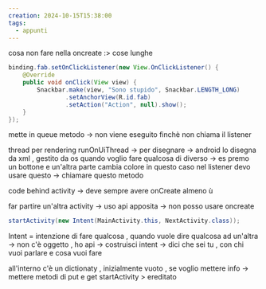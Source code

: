 ```yaml
---
creation: 2024-10-15T15:38:00
tags:
  - appunti
---
```

cosa non fare nella oncreate :> cose lunghe

```java
binding.fab.setOnClickListener(new View.OnClickListener() {  
    @Override  
    public void onClick(View view) {  
        Snackbar.make(view, "Sono stupido", Snackbar.LENGTH_LONG)  
                .setAnchorView(R.id.fab)  
                .setAction("Action", null).show();  
    }  
});
```
mette in queue metodo -> non viene eseguito finchè non chiama il listener

thread per rendering runOnUiThread -> per disegnare -> android lo disegna da xml , gestito da os
quando voglio fare qualcosa di diverso -> es premo un bottone e un'altra parte cambia colore in questo caso nel listener devo usare questo -> chiamare questo metodo 

code behind activity -> deve sempre avere onCreate almeno ù

far partire un'altra activity -> uso api apposita -> non posso usare oncreate

```java
startActivity(new Intent(MainActivity.this, NextActivity.class));
```

Intent = intenzione di fare qualcosa , quando vuole dire qualcosa ad un'altra -> non c'è oggetto , ho api -> costruisci intent -> dici che sei tu , con chi vuoi parlare e cosa vuoi fare

all'interno c'è un dictionaty , inizialmente vuoto , se voglio mettere info -> mettere metodi di put e get 
startActivity > ereditato 